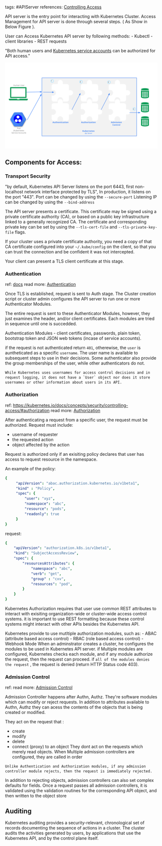 tags: #APIServer 
references: [Controlling Access](https://kubernetes.io/docs/concepts/security/controlling-access/)

API server is the entry point for interacting with Kubernetes Cluster. Access Management for API server is done through several steps. ( As Show in Below Figure ).

User can Access Kubernetes API server by following methods:
	- Kubectl
	- client libraries
	- REST requests

"Both human users and [Kubernetes service accounts](https://kubernetes.io/docs/tasks/configure-pod-container/configure-service-account/) can be authorized for API access."

![](access-control-overview.svg)


## Components for Access:

### Transport Security

"by default, Kubernetes API Server listens on the port 6443, first non-localhost network interface protected by TLS", In production, it listens on the port "443".
Port can be changed by using the `--secure-port`
Listening IP can be changed by using the `--bind-address`

The API server presents a certificate. This certificate may be signed using a private certificate authority (CA), or based on a public key infrastructure linked to a generally recognized CA. The certificate and corresponding private key can be set by using the `--tls-cert-file` and `--tls-private-key-file` flags.

If your cluster uses a private certificate authority, you need a copy of that CA certificate configured into your `~/.kube/config` on the client, so that you can trust the connection and be confident it was not intercepted.

Your client can present a TLS client certificate at this stage.


### Authentication

ref: [docs](https://kubernetes.io/docs/concepts/security/controlling-access/#authentication)
read more: [Authentication](Authentication.md)

Once TLS is established, request is sent to Auth stage. The Cluster creation script or cluster admin configures the API server to run one or more Authenticator Modules. 

The entire request is sent to these Authenticator Modules, however, they just examines the header, and/or client certificates. Each modules are tried in sequence until one is succedded.

Authentication Modules - client certificates, passwords, plain token, bootstrap token and JSON web tokens (incase of service accounts). 

if the request is not authenticated return `401`, otherewise, the `user` is auntheticated as a specific `username`.  The user name is available to subsequent steps to use in their decisions. Some authenticator  also provide the group memberships of the user, while other authenticators do not.

```
While Kubernetes uses usernames for access control decisions and in request logging, it does not have a `User` object nor does it store usernames or other information about users in its API.
```


### Authorization 

ref:  https://kubernetes.io/docs/concepts/security/controlling-access/#authorization
read more: [Authorization](Authorization.md)

After authenticating a request from a specific user, the request must be authorized.
Request must include:
- username of requester
- the requested action
- object affected by the action

Request is authorized only if an exisiting policy declares that user has access to request resource in the namespace.

An example of the policy:

```yaml
{
	 "apiVersion": "abac.authorization.kubernetes.io/v1beta1",
	 "kind" : "Policy",
	 "spec": {
		 "user": "xyz",
		 "namespace": "abc",
		 "resource": "pods",
		 "readonly": true
	 }
}
```


request:
```yaml
{
	"apiVersion": "authorization.k8s.io/v1beta1",
	"kind": "SubjectAccessReview",
	"spec": {
		"resourcesAttributes": {
			"namespace": "abc",
			"verb": "get",
			"group" : "cxv",
			"resources": "pod",
		}
	}
}
```

Kubernetes Authorization requires that user use common REST attributes to interact with exisiting organization-wide or cluster-wide access control systems. it is important to use REST formatting because these control systems might interact with other APIs besides the Kubernetes API.

Kubernetes provide to use mutltiple authorization modules, such as:
	- ABAC (attribute based access control)
	- RBAC (role based access control)
	- Webhook Mode
When an adminstrator creates a cluster, he configures the modules to be used in Kubernetes API server. if Multiple modules are configured, Kubernetes checks each module, and if any module authorize the request, then the request can proceed. if `all of the modules denies the request` , the request is denied (return HTTP Status code 403).


### Admission Control
ref: 
read more: [Admission Control](Admission%20Control.md)

Admission Controller happens after Authn, Authz. They're software modules which can modify or reject requests. In addition to attributes available to Authn, Authz they can acess the contents of the objects that is being created or modified.

They act on the request that :
- create
- modify
- delete
- connect (proxy) to an object
They dont act on the requests which merely read objects. 
When Multiple admission controllers are configured, they are called in order

```
Unlike Authentication and Authorization modules, if any admission controller module rejects, then the request is immediately rejected.
```

In addition to rejecting objects, admission controllers can also set complex defaults for fields.
Once a request passes all admission controllers, it is validated using the validation routines for the corresponding API object, and then written to the object store


## Auditing[](https://kubernetes.io/docs/concepts/security/controlling-access/#auditing)

Kubernetes auditing provides a security-relevant, chronological set of records documenting the sequence of actions in a cluster. The cluster audits the activities generated by users, by applications that use the Kubernetes API, and by the control plane itself.